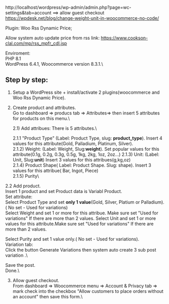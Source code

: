 http://localhost/wordpress/wp-admin/admin.php?page=wc-settings&tab=account
==> allow guest checkout
https://wpdesk.net/blog/change-weight-unit-in-woocommerce-no-code/

Plugin:  Woo Rss Dynamic Price;

Allow system auto update price from rss link: https://www.cookson-clal.com/mp/rss_mpfr_cdl.jsp

Enviroment:\
PHP 8.1\
WordPress 6.4.1, Woocommerce version  8.3.1.\



<h2>Step by step:</h2>

1) Setup a WordPress site + install/activate 2 plugins(woocommerce and Woo Rss Dynamic Price).
2) Create product and attributes.\
Go to dashboard => producs tab => Attributes=> then insert 5 attributes for products on this menu.\

    2.1) Add attribues: There is 5 attributes.\

    2.1.1  "Product Type" (Label: Product Type, slug: <b>product_type</b>). Insert 4 values for  this attribute(Gold, Palladium, Platinum, Silver).\
    2.1.2)  Weight: (Label: Weight, Slug:<b>weight</b>). Set popular values for this attribute(0.1g, 0.2g, 0.3g, 0.5g, 1kg, 2kg, 1oz, 2oz...)
    2.1.3)  Unit: (Label: Unit, Slug:<b>unit</b>) Insert 3 values for this attribues(g,kg,oz)\
    2.1.4)  Product Shape( Label: Product Shape. Slug: shape). Insert 3 values for this attribue( Bar, Ingot, Piece)\
    2.1.5)  Purity\

 2.2 Add product.\
 Insert 1 product and set Product data is Variabl Product.\
  Set attribute:\
   Select Product Type and set <b>only 1 value</b>(Gold, Silver, Platium or Palladium).( No set - Used for variations)\
   Select Weight and set  1 or more for this attribue.  Make sure set  "Used for variations" If there are more than 2 values.
   Select Unit and set 1 or more values for this attribute.Make sure set  "Used for variations" If there are more than 2 values.
   
   Select Purity  and set 1 value only.( No set - Used for variations).\
   Variation tab:\
   Click the button Generate Variations then system auto create 3 sub post variation .\

  Save the post.\
  Done.\

  3) Allow guest checkout.\
  From dashboard => Woocommerce menu => Account & Privacy tab => mark check into the checkbox "Allow customers to place orders without an account" then save this form.\


